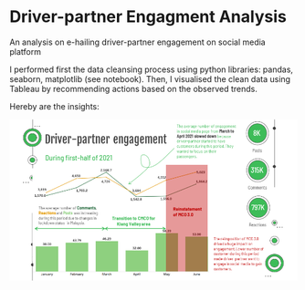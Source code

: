 # Driver-partner Engagment Analysis
An analysis on e-hailing driver-partner engagement on social media platform

I performed first the data cleansing process using python libraries: pandas, seaborn, matplotlib (see notebook). Then, I visualised the clean data using Tableau by recommending actions based on the observed trends.

Hereby are the insights:

![plot](https://github.com/rizazainudin/python-driver-partner/blob/main/Chart%201.PNG)
